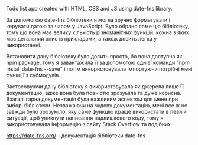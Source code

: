 Todo list app created with HTML, CSS and JS using date-fns library.

За допомогою date-fns бібліотеки я могла зручно форматувати і керувати датою та часом у JavaScript. Було обрано саме цю бібліотеку, тому що вона має велику кількість різноманітних функцій, кожна з яких має детальний опис із прикладами, а також досить легка у використанні.

Встановити дану бібліотеку було досить просто, бо вона доступна як npm package, тому я завантажила її за допомогою однієї команди "npm install date-fns --save" і потім використовувала імпортуючи потрібні мені функції з субмодулів.

Застосовуючи дану бібліотеку я використовувала як джерела лише її документацію, адже вона була повністю зрозуміла та дуже корисна. Взагалі гарна документація була важливим аспектом для мене при виборі бібліотеки.
Незважаючи на чудову документацію, мені все ж не завжди було зрозуміло, яку саме функцію краще використати в певній ситуації, щоб уникнути написання надлишкового коду, тому я використовувала інформацію з сайту Stack Overflow та подібних.

https://date-fns.org/ - документація бібліотеки date-fns


